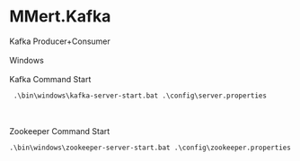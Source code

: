 # MMert.Kafka
Kafka Producer+Consumer<br />
<br />
Windows <br />
<br />
Kafka Command Start
```
 .\bin\windows\kafka-server-start.bat .\config\server.properties
 ```

<br />
<br />
Zookeeper Command Start

```
.\bin\windows\zookeeper-server-start.bat .\config\zookeeper.properties
``` 
